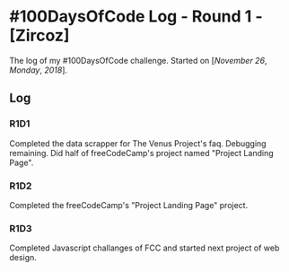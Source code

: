 # #100DaysOfCode Log - Round 1 - [Zircoz]

The log of my #100DaysOfCode challenge. Started on [*November* *26*, *Monday*, *2018*].

## Log

### R1D1 

Completed the data scrapper for The Venus Project's faq. Debugging remaining.
Did half of freeCodeCamp's project named "Project Landing Page".

### R1D2

Completed the freeCodeCamp's "Project Landing Page" project.

### R1D3

Completed Javascript challanges of FCC and started next project of web design.
